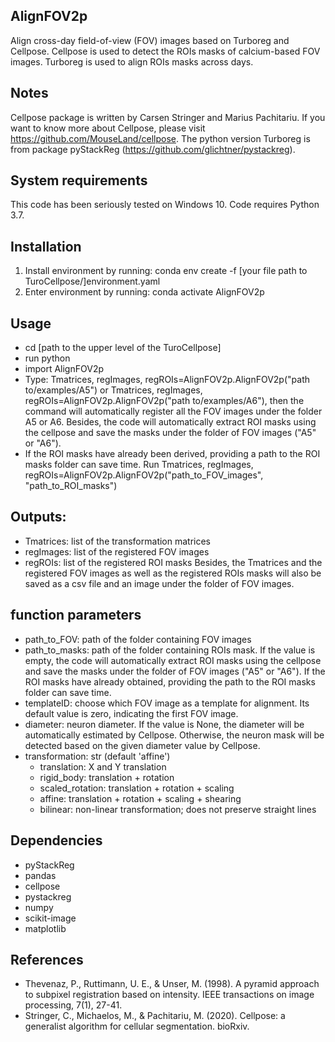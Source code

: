## AlignFOV2p
Align cross-day field-of-view (FOV) images based on Turboreg and Cellpose.
Cellpose is used to detect the ROIs masks of calcium-based FOV images. Turboreg is used to align ROIs masks across days.

## Notes
Cellpose package is written by Carsen Stringer and Marius Pachitariu. If you want to know more about Cellpose, please visit https://github.com/MouseLand/cellpose.
The python version Turboreg is from package pyStackReg (https://github.com/glichtner/pystackreg).

## System requirements
This code has been seriously tested on Windows 10. Code requires Python 3.7.

## Installation
1. Install environment by running: conda env create -f [your file path to TuroCellpose/]environment.yaml
2. Enter environment by running: conda activate AlignFOV2p

## Usage
* cd [path to the upper level of the TuroCellpose]
* run python
* import AlignFOV2p
* Type: Tmatrices, regImages, regROIs=AlignFOV2p.AlignFOV2p("path to/examples/A5") or Tmatrices, regImages, regROIs=AlignFOV2p.AlignFOV2p("path to/examples/A6"), then the command will automatically register all the FOV images under the folder A5 or A6. Besides, the code will automatically extract ROI masks using the cellpose and save the masks under the folder of FOV images ("A5" or "A6").
* If the ROI masks have already been derived, providing a path to the ROI masks folder can save time. Run Tmatrices, regImages, regROIs=AlignFOV2p.AlignFOV2p("path_to_FOV_images", "path_to_ROI_masks")


## Outputs:
* Tmatrices: list of the transformation matrices
* regImages: list of the registered FOV images
* regROIs: list of the registered ROI masks
Besides, the Tmatrices and the registered FOV images as well as the registered ROIs masks will also be saved as a csv file and an image under the folder of FOV images.

## function parameters
* path_to_FOV: path of the folder containing FOV images
* path_to_masks: path of the folder containing ROIs mask. If the value is empty, the code will automatically extract ROI masks using the cellpose and save the masks under the folder of FOV images ("A5" or "A6"). If the ROI masks have already obtained, providing the path to the ROI masks folder can save time.
* templateID: choose which FOV image as a template for alignment.  Its default value is zero, indicating the first FOV image.
* diameter: neuron diameter. If the value is None, the diameter will be automatically estimated by Cellpose. Otherwise, the neuron mask will be detected based on the given diameter value by Cellpose.
* transformation: str (default 'affine')
  - translation: X and Y translation
  - rigid_body: translation + rotation
  - scaled_rotation: translation + rotation + scaling
  - affine: translation + rotation + scaling + shearing
  - bilinear: non-linear transformation; does not preserve straight lines


## Dependencies
* pyStackReg
* pandas
* cellpose
* pystackreg
* numpy
* scikit-image
* matplotlib

## References
* Thevenaz, P., Ruttimann, U. E., & Unser, M. (1998). A pyramid approach to subpixel registration based on intensity. IEEE transactions on image processing, 7(1), 27-41.
* Stringer, C., Michaelos, M., & Pachitariu, M. (2020). Cellpose: a generalist algorithm for cellular segmentation. bioRxiv.
